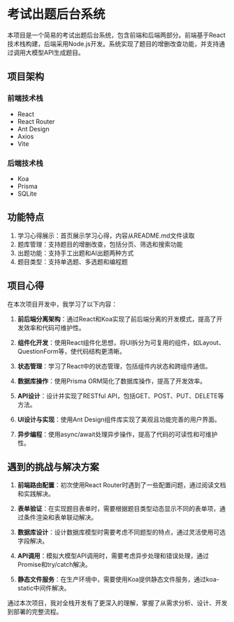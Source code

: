 # 考试出题后台系统

本项目是一个简易的考试出题后台系统，包含前端和后端两部分。前端基于React技术栈构建，后端采用Node.js开发。系统实现了题目的增删改查功能，并支持通过调用大模型API生成题目。

## 项目架构

### 前端技术栈
- React
- React Router
- Ant Design
- Axios
- Vite

### 后端技术栈
- Koa
- Prisma
- SQLite

## 功能特点

1. 学习心得展示：首页展示学习心得，内容从README.md文件读取
2. 题库管理：支持题目的增删改查，包括分页、筛选和搜索功能
3. 出题功能：支持手工出题和AI出题两种方式
4. 题目类型：支持单选题、多选题和编程题

## 项目心得

在本次项目开发中，我学习了以下内容：

1. **前后端分离架构**：通过React和Koa实现了前后端分离的开发模式，提高了开发效率和代码可维护性。

2. **组件化开发**：使用React组件化思想，将UI拆分为可复用的组件，如Layout、QuestionForm等，使代码结构更清晰。

3. **状态管理**：学习了React中的状态管理，包括组件内状态和跨组件通信。

4. **数据库操作**：使用Prisma ORM简化了数据库操作，提高了开发效率。

5. **API设计**：设计并实现了RESTful API，包括GET、POST、PUT、DELETE等方法。

6. **UI设计与实现**：使用Ant Design组件库实现了美观且功能完善的用户界面。

7. **异步编程**：使用async/await处理异步操作，提高了代码的可读性和可维护性。

## 遇到的挑战与解决方案

1. **前端路由配置**：初次使用React Router时遇到了一些配置问题，通过阅读文档和实践解决。

2. **表单验证**：在实现题目表单时，需要根据题目类型动态显示不同的表单项，通过条件渲染和表单联动解决。

3. **数据库设计**：设计数据库模型时需要考虑不同题型的特点，通过灵活使用可选字段解决。

4. **API调用**：模拟大模型API调用时，需要考虑异步处理和错误处理，通过Promise和try/catch解决。

5. **静态文件服务**：在生产环境中，需要使用Koa提供静态文件服务，通过koa-static中间件解决。

通过本次项目，我对全栈开发有了更深入的理解，掌握了从需求分析、设计、开发到部署的完整流程。
